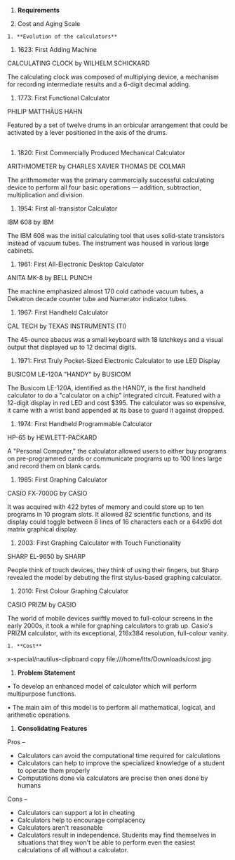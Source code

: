 1. **Requirements**

  1. Cost and Aging Scale

    1. **Evolution of the calculators**

1. 1623: First Adding Machine

CALCULATING CLOCK by WILHELM SCHICKARD

The calculating clock was composed of multiplying device, a mechanism for recording intermediate results and a 6-digit decimal adding.

1. 1773: First Functional Calculator

PHILIP MATTHÄUS HAHN

Featured by a set of twelve drums in an orbicular arrangement that could be activated by a lever positioned in the axis of the drums.

##


1. 1820: First Commercially Produced Mechanical Calculator

ARITHMOMETER by CHARLES XAVIER THOMAS DE COLMAR

The arithmometer was the primary commercially successful calculating device to perform all four basic operations — addition, subtraction, multiplication and division.

1. 1954: First all-transistor Calculator

IBM 608 by IBM

The IBM 608 was the initial calculating tool that uses solid-state transistors instead of vacuum tubes. The instrument was housed in various large cabinets.

1. 1961: First All-Electronic Desktop Calculator

ANITA MK-8 by BELL PUNCH

The machine emphasized almost 170 cold cathode vacuum tubes, a Dekatron decade counter tube and Numerator indicator tubes.

1. 1967: First Handheld Calculator

 CAL TECH by TEXAS INSTRUMENTS (TI)

The 45-ounce abacus was a small keyboard with 18 latchkeys and a visual output that displayed up to 12 decimal digits.

1. 1971: First Truly Pocket-Sized Electronic Calculator to use LED Display

BUSICOM LE-120A &quot;HANDY&quot; by BUSICOM

The Busicom LE-120A, identified as the HANDY, is the first handheld calculator to do a &quot;calculator on a chip&quot; integrated circuit. Featured with a 12-digit display in red LED and cost $395. The calculator was so expensive, it came with a wrist band appended at its base to guard it against dropped.

1. 1974: First Handheld Programmable Calculator

HP-65 by HEWLETT-PACKARD

A &quot;Personal Computer,&quot; the calculator allowed users to either buy programs on pre-programmed cards or communicate programs up to 100 lines large and record them on blank cards.

1. 1985: First Graphing Calculator

CASIO FX-7000G by CASIO

It was acquired with 422 bytes of memory and could store up to ten programs in 10 program slots. It allowed 82 scientific functions, and its display could toggle between 8 lines of 16 characters each or a 64x96 dot matrix graphical display.

1. 2003: First Graphing Calculator with Touch Functionality

SHARP EL-9650 by SHARP

People think of touch devices, they think of using their fingers, but Sharp revealed the model by debuting the first stylus-based graphing calculator.

1. 2010: First Colour Graphing Calculator

CASIO PRIZM by CASIO

The world of mobile devices swiftly moved to full-colour screens in the early 2000s, it took a while for graphing calculators to grab up. Casio&#39;s PRIZM calculator, with its exceptional, 216x384 resolution, full-colour vanity.

    1. **Cost**
x-special/nautilus-clipboard
copy
file:///home/ltts/Downloads/cost.jpg

1. **Problem Statement**

• To develop an enhanced model of calculator which will perform multipurpose functions.

• The main aim of this model is to perform all mathematical, logical, and arithmetic operations.

1. **Consolidating Features**

Pros –

- Calculators can avoid the computational time required for calculations
- Calculators can help to improve the specialized knowledge of a student to operate them properly
- Computations done via calculators are precise then ones done by humans

Cons –

- Calculators can support a lot in cheating
- Calculators help to encourage complacency
- Calculators aren&#39;t reasonable
- Calculators result in independence. Students may find themselves in situations that they won&#39;t be able to perform even the easiest calculations of all without a calculator.


